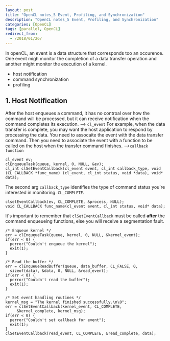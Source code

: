 ```yaml
---
layout: post
title: "OpenCL notes_5 Event, Profiling, and Synchronization"
description: "OpenCL notes_5 Event, Profiling, and Synchronization"
categories: [OpenCL]
tags: [parallel, OpenCL]
redirect_from:
  - /2018/01/26/
---
```


In openCL, an event is a data structure that corresponds too an occurence. One event migh monitor the completion of a data transfer operation and another might monitor the execution of a kernel. 
- host notification
- command synchronization
- profiling

## 1. Host Notification
After the host enqueues a command, it has no controal over how the command will be processed, but it can receive notification when the command completes its execution. --> `cl_event`
For example, when the data transfer is complete, you may want the host application to respond by processing the data. 
You need to assocaite the event with the data transfer command. Then you need to associate the event with a function to be called on the host when the transfer command finishes. -->`callback function`
```
cl_event ev;
clEnqueueTask(queue, kernel, 0, NULL, &ev);
cl_int clSetEventCallback(cl_event event, cl_int callback_type, void (CL_CALLBACK *func_name) (cl_event, cl_int status, void *data), void* data);
```
The second arg `callback_type` identifies the type of command status you're interested in monitoring. `CL_COMPLETE`. 
```
clsetEventCallback(ev, CL_COMPLETE, &process, NULL);
void CL_CALLBACK func_name(cl_event event, cl_int status, void* data);
```
It's important to remember that `clSetEventCallback` must be called **after** the command enqueueing functions, else you will receive a segmentation fault. 
```
/* Enqueue kernel */
err = clEnqueueTask(queue, kernel, 0, NULL, &kernel_event);
if(err < 0) {
  perror("Couldn't enqueue the kernel");
  exit(1);   
}

/* Read the buffer */
err = clEnqueueReadBuffer(queue, data_buffer, CL_FALSE, 0, 
  sizeof(data), &data, 0, NULL, &read_event);
if(err < 0) {
  perror("Couldn't read the buffer");
  exit(1);   
}

/* Set event handling routines */
kernel_msg = "The kernel finished successfully.\n\0";
err = clSetEventCallback(kernel_event, CL_COMPLETE, 
     &kernel_complete, kernel_msg);
if(err < 0) {
  perror("Couldn't set callback for event");
  exit(1);   
}
clSetEventCallback(read_event, CL_COMPLETE, &read_complete, data);
```